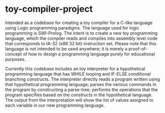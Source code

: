 # toy-compiler-project
Intended as a codebase for creating a toy compiler for a C-like language using Logic programming paradigms. The language used for logic programming is SWI-Prolog. The intent is to create a new toy programming language, which the compiler reads and compiles into assembly level code that corresponds to IA-32 (x86 32 bit) instruction set. Please note that this language is not intended to be used anywhere; it is merely a proof-of-concept of how to design a programming language purely for educational purposes.

Currently this codebase includes an toy interpreter for a hypothetical programming language that has WHILE looping and IF-ELSE conditional branching constructs. The interpreter directly reads a program written using that hypothetical programming language; parses the various commands in the program by constructing a parse-tree; performs the operations that the program specifies based on the constructs in the hypothetical language. The output from the interpretation will show the list of values assigned to each variable in our new programming language.
